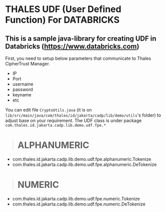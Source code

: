 # THALES UDF (User Defined Function) For DATABRICKS

## This is a sample java-library for creating UDF in Databricks (https://www.databricks.com)

First, you need to setup below parameters that communicate to Thales CipherTrust Manager.

- IP
- Port
- username
- password
- keyname
- etc



You can edit file `CryptoUtils.java` (it is on `lib/src/main/java/com/thales/id/jakarta/cadp/lib/demo/utils`'s folder) to adjust base on your requirement.
The UDF class is under package `com.thales.id.jakarta.cadp.lib.demo.udf.fpe.*` 


> # ALPHANUMERIC

- com.thales.id.jakarta.cadp.lib.demo.udf.fpe.alphanumeric.Tokenize
- com.thales.id.jakarta.cadp.lib.demo.udf.fpe.alphanumeric.DeTokenize


> # NUMERIC

- com.thales.id.jakarta.cadp.lib.demo.udf.fpe.numeric.Tokenize
- com.thales.id.jakarta.cadp.lib.demo.udf.fpe.numeric.DeTokenize


